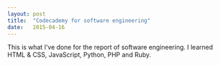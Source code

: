 ```yaml
---
layout: post
title:  "Codecademy for software engineering"
date:   2015-04-16
---
```


<p class="intro"><span class="dropcap">T</span>his is what I've done for the report of software engineering. 
I learned HTML & CSS, JavaScript, Python, PHP and Ruby.
<img src="http://i.imgur.com/RrAPjGv.png?1" alt=""> 
<img src="http://i.imgur.com/QIgQOow.png" alt=""> 
<img src="http://i.imgur.com/LisHtUB.png" alt=""> 
<img src="http://i.imgur.com/IzFFRvf.png" alt=""> 
<img src="http://i.imgur.com/drJgqY5.png" alt=""> 
<img src="http://i.imgur.com/dVzq5kn.png" alt=""> 
